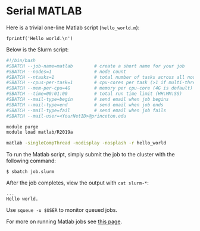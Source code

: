 # Serial MATLAB

Here is a trivial one-line Matlab script (`hello_world.m`):

```
fprintf('Hello world.\n')
```

Below is the Slurm script:

```bash
#!/bin/bash
#SBATCH --job-name=matlab        # create a short name for your job
#SBATCH --nodes=1                # node count
#SBATCH --ntasks=1               # total number of tasks across all nodes
#SBATCH --cpus-per-task=1        # cpu-cores per task (>1 if multi-threaded tasks)
#SBATCH --mem-per-cpu=4G         # memory per cpu-core (4G is default)
#SBATCH --time=00:01:00          # total run time limit (HH:MM:SS)
#SBATCH --mail-type=begin        # send email when job begins
#SBATCH --mail-type=end          # send email when job ends
#SBATCH --mail-type=fail         # send email when job fails
#SBATCH --mail-user=<YourNetID>@princeton.edu

module purge
module load matlab/R2019a

matlab -singleCompThread -nodisplay -nosplash -r hello_world
```

To run the Matlab script, simply submit the job to the cluster with the following command:

```
$ sbatch job.slurm
```

After the job completes, view the output with `cat slurm-*`:

```
...
Hello world.
```

Use `squeue -u $USER` to monitor queued jobs.

For more on running Matlab jobs see [this page](https://researchcomputing.princeton.edu/matlab).
